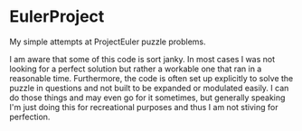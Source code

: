 # EulerProject
 My simple attempts at ProjectEuler puzzle problems.
 
 I am aware that some of this code is sort janky. In most cases I was not looking for a perfect solution but rather a workable one that ran in a reasonable time.
Furthermore, the code is often set up explicitly to solve the puzzle in questions and not built to be expanded or modulated easily. I can do those things and may even go for it sometimes, but generally speaking I'm just doing this for recreational purposes and thus I am not stiving for perfection.

